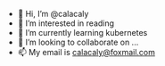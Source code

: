- 👋 Hi, I’m @calacaly
- 👀 I’m interested in reading
- 🌱 I’m currently learning kubernetes
- 💞️ I’m looking to collaborate on ...
- 📫 My email is calacaly@foxmail.com

<!---
calacaly/calacaly is a ✨ special ✨ repository because its `README.md` (this file) appears on your GitHub profile.
You can click the Preview link to take a look at your changes.
--->
